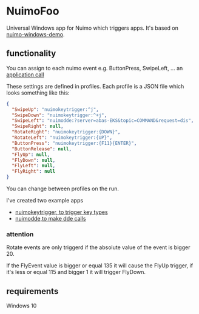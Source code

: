 # NuimoFoo

Universal Windows app for Nuimo which triggers apps. It's based on [nuimo-windows-demo](https://github.com/getsenic/nuimo-windows-demo).

## functionality
You can assign to each nuimo event e.g. ButtonPress, SwipeLeft, ... an  [application call](https://docs.microsoft.com/de-de/windows/uwp/launch-resume/launch-default-app)

These settings are defined in profiles. Each profile is a JSON file which looks something like this:
```json
{
  "SwipeUp": "nuimokeytrigger:^j",
  "SwipeDown": "nuimokeytrigger:^+j",
  "SwipeLeft": "nuimodde:?server=abas-EKS&topic=COMMAND&request=dis",
  "SwipeRight": null,
  "RotateRight": "nuimokeytrigger:{DOWN}",
  "RotateLeft": "nuimokeytrigger:{UP}",
  "ButtonPress": "nuimokeytrigger:{F11}{ENTER}",
  "ButtonRelease": null,
  "FlyUp": null,
  "FlyDown": null,
  "FlyLeft": null,
  "FlyRight": null
}
```

You can change between profiles on the run.

I've created two example apps
- [nuimokeytrigger, to trigger key types](https://github.com/mrothenbuecher/NuimoKeytrigger)
- [nuimodde,to make dde calls](https://github.com/mrothenbuecher/nuimodde)

### attention
Rotate events are only triggerd if the absolute value of the event is bigger 20.

If the FlyEvent value is bigger or equal 135 it will cause the FlyUp trigger, if it's less or equal 115 and bigger 1 it will trigger FlyDown. 

## requirements
 Windows 10

